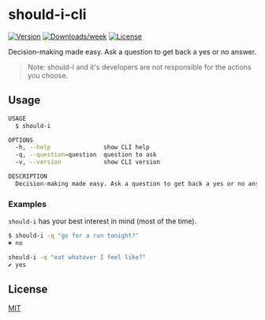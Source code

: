 should-i-cli
============

[![Version](https://img.shields.io/npm/v/should-i-cli.svg)](https://npmjs.org/package/should-i-cli)
[![Downloads/week](https://img.shields.io/npm/dw/should-i-cli.svg)](https://npmjs.org/package/should-i-cli)
[![License](https://img.shields.io/npm/l/should-i-cli.svg)](https://github.com/cedricium/should-i-cli/blob/master/package.json)

Decision-making made easy. Ask a question to get back a yes or no answer.
> Note: should-i and it's developers are not responsible for the actions you choose.

## Usage

```sh
USAGE
  $ should-i

OPTIONS
  -h, --help               show CLI help
  -q, --question=question  question to ask
  -v, --version            show CLI version

DESCRIPTION
  Decision-making made easy. Ask a question to get back a yes or no answer.
```

### Examples

`should-i` has your best interest in mind (most of the time).

```sh
$ should-i -q "go for a run tonight?"
✖ no
```

```sh
should-i -q "eat whatever I feel like?"
✔ yes
```

## License
[MIT](LICENSE.md)